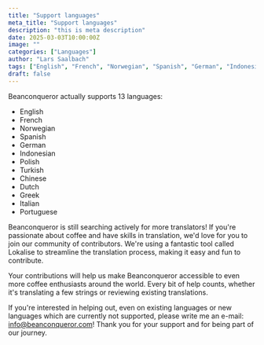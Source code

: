```yaml
---
title: "Support languages"
meta_title: "Support languages"
description: "this is meta description"
date: 2025-03-03T10:00:00Z
image: ""
categories: ["Languages"]
author: "Lars Saalbach"
tags: ["English", "French", "Norwegian", "Spanish", "German", "Indonesian", "Polish", "Turkish", "Chinese", "Dutch", "Greed", "Italian", "Portuguese"]
draft: false
---
```


Beanconqueror actually supports 13 languages:

- English
- French
- Norwegian
- Spanish
- German
- Indonesian
- Polish
- Turkish
- Chinese
- Dutch
- Greek
- Italian
- Portuguese

Beanconqueror is still searching actively for more translators! If you're passionate about coffee and have skills in translation, we'd love for you to join our community of contributors. We're using a fantastic tool called Lokalise to streamline the translation process, making it easy and fun to contribute.

Your contributions will help us make Beanconqueror accessible to even more coffee enthusiasts around the world. Every bit of help counts, whether it's translating a few strings or reviewing existing translations.

If you're interested in helping out, even on existing languages or new languages which are currently not supported, please write me an e-mail: info@beanconqueror.com! Thank you for your support and for being part of our journey.